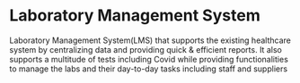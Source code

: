 # Laboratory Management System
Laboratory Management System(LMS) that supports the existing healthcare system by centralizing data and providing quick &amp; efficient reports.  It also supports a multitude of tests including Covid while providing functionalities to manage the labs and their day-to-day tasks including staff and suppliers
